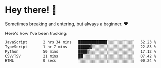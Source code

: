# Hey there! 👋
Sometimes breaking and entering, but always a beginner. ❤️

Here's how I've been tracking:
<!--START_SECTION:waka-->

```txt
JavaScript       2 hrs 34 mins   █████████████░░░░░░░░░░░░   52.23 %
TypeScript       1 hr 7 mins     █████▓░░░░░░░░░░░░░░░░░░░   22.83 %
Python           50 mins         ████▒░░░░░░░░░░░░░░░░░░░░   17.12 %
CSV/TSV          21 mins         ██░░░░░░░░░░░░░░░░░░░░░░░   07.42 %
HTML             0 secs          ░░░░░░░░░░░░░░░░░░░░░░░░░   00.24 %
```

<!--END_SECTION:waka-->
